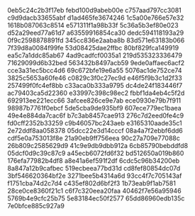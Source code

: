 0eb5c24c2b3f17eb
febd100d9abeb00e
c757aad797cc3081
c9d9dacb33655abf
d1ad465fe3674246
1c5a00e766e57e32
1618b087063c8514
e571311f1a98b33f
5c36a5b3ef80e023
d52a29eed77a61d7
a63559916854ca30
dedc594118193a29
0f9c2598878891fd
345cc836e2aaba8b
83d571e63183b066
7f39d8a0084f99fe
53d08425dae2ffbc
80bf829fca149919
ea5c7a1ddc85ab67
4ad9cadfcf0035a1
219d535323336479
71629099d6b32bed
563432b8497acb59
9ede0affaec6acf2
cce3a31ec5bcc4d6
69c672bfe19e6a55
5076ac1de752ce74
3825c5653a60fe46
c0829c3f0c27ec9d
e46f5f9b3c1d2f33
257499f0fc4ef8bb
c33aca0b333a9795
dc4de24f183446f7
ac79403ca5d22360
e33997c398c98ec2
fbbf1da4eb4c5f2d
692913ee221ecc66
3afcee826ce9e7ab
ece0930e79b7f911
98987b7761f0ebcf
5de5cba9de935bf9
607ece779ec1baea
49e4e884da7cac6f
b7c3ab8457cae913
276c7d2eed0fe4c9
fd0cff2352b33259
c9b46057bc243aeb
e3165310aade35c1
2e72ddf8aa058378
05dcc22e3d14cccf
08a4a7f2ebbf6dd6
cdf5e0a753013f8e
21a90eb9ff756eea
90c27a709e77088c
26b809c2585629d9
41c9e9db9dbb912a
6cb85790bebddfd8
05dcf0d9c39c87c9
a45ecb6072fd6f32
bd512650a019b860
176efa77982b4df8
a8e41a6ef591f2df
6cdc5c96b34200eb
8a847a12b9cafbec
519ecbeea77bd31d
cd8fef80854dc07d
3bf546620364bf2e
3271bee5b4314a6d
93cc4f7c705143af
f1751cba74d2c7d4
c435ef802d6bf2f3
1b73eab9f1ab7581
28ce0ce8360f21c1
c6f7c320eea20faa
40462f7e56a95946
5769b4e9cfc25b75
5e83184ec50f2577
65dd86960edb135c
7e0bfce885c927a9
